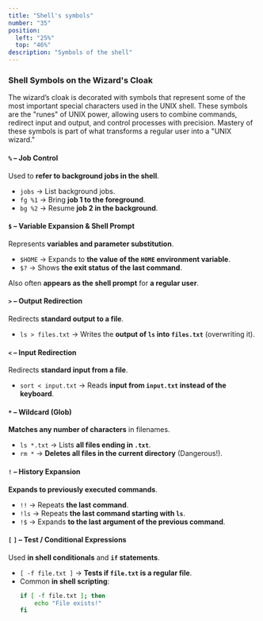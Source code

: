 ```yaml
---
title: "Shell's symbols"
number: "35"
position:
  left: "25%"
  top: "46%"
description: "Symbols of the shell"
---
```


### Shell Symbols on the Wizard's Cloak

The wizard’s cloak is decorated with symbols that represent some of the most
important special characters used in the UNIX shell. These symbols are the
"runes" of UNIX power, allowing users to combine commands, redirect input and
output, and control processes with precision. Mastery of these symbols is part
of what transforms a regular user into a "UNIX wizard."

#### `%` – Job Control
Used to **refer to background jobs in the shell**.
- `jobs` → List background jobs.
- `fg %1` → Bring **job 1 to the foreground**.
- `bg %2` → Resume **job 2 in the background**.

#### `$` – Variable Expansion & Shell Prompt
Represents **variables and parameter substitution**.
- `$HOME` → Expands to **the value of the `HOME` environment variable**.
- `$?` → Shows **the exit status of the last command**.

Also often **appears as the shell prompt** for **a regular user**.

#### `>` – Output Redirection
Redirects **standard output to a file**.
- `ls > files.txt` → Writes the **output of `ls` into `files.txt`** (overwriting it).

#### `<` – Input Redirection
Redirects **standard input from a file**.
- `sort < input.txt` → Reads **input from `input.txt` instead of the keyboard**.

#### `*` – Wildcard (Glob)
**Matches any number of characters** in filenames.
- `ls *.txt` → Lists **all files ending in `.txt`**.
- `rm *` → **Deletes all files in the current directory** (Dangerous!).

#### `!` – History Expansion
**Expands to previously executed commands**.
- `!!` → Repeats **the last command**.
- `!ls` → Repeats **the last command starting with `ls`**.
- `!$` → Expands **to the last argument of the previous command**.

#### `[` `]` – Test / Conditional Expressions
Used **in shell conditionals** and **`if` statements**.
- `[ -f file.txt ]` → **Tests if `file.txt` is a regular file**.
- Common **in shell scripting**:
  ```bash
  if [ -f file.txt ]; then
      echo "File exists!"
  fi


